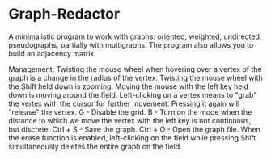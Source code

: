 # Graph-Redactor
A minimalistic program to work with graphs: oriented, weighted, undirected, pseudographs, partially with multigraphs. The program also allows you to build an adjacency matrix.

Management:
Twisting the mouse wheel when hovering over a vertex of the graph is a change in the radius of the vertex.
Twisting the mouse wheel with the Shift held down is zooming.
Moving the mouse with the left key held down is moving around the field.
Left-clicking on a vertex means to "grab" the vertex with the cursor for further movement. Pressing it again will "release" the vertex.
G - Disable the grid.
B - Turn on the mode when the distance to which we move the vertex with the left key is not continuous, but discrete.
Ctrl + S - Save the graph.
Ctrl + O - Open the graph file.
When the erase function is enabled, left-clicking on the field while pressing Shift simultaneously deletes the entire graph on the field.
